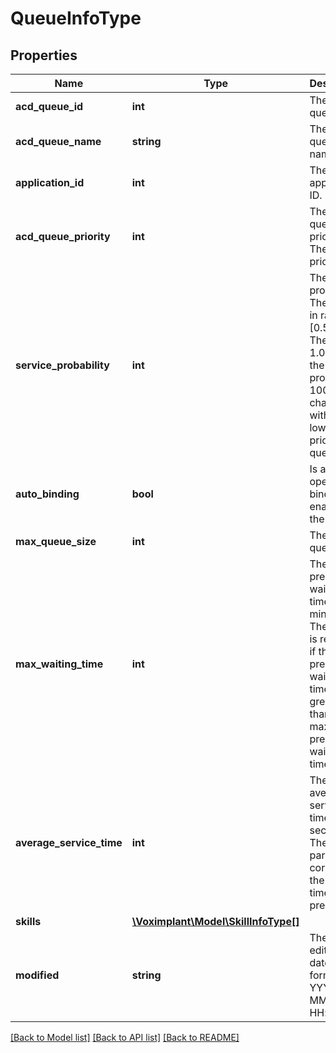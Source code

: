 # QueueInfoType

## Properties
Name | Type | Description | Notes
------------ | ------------- | ------------- | -------------
**acd_queue_id** | **int** | The ACD queue ID. | 
**acd_queue_name** | **string** | The ACD queue name. | 
**application_id** | **int** | The application ID. | 
**acd_queue_priority** | **int** | The ACD queue priority. The highest priority is 0. | 
**service_probability** | **int** | The service probability. The value in range [0.5 ... 1]. The value 1.0 means the service probability 100% in challenge with a lower priority queue. | 
**auto_binding** | **bool** | Is auto operators binding enable to the queue? | 
**max_queue_size** | **int** | The max queue size. | [optional] 
**max_waiting_time** | **int** | The max predicted waiting time in minutes. The client is rejected if the predicted waiting time is greater than the max predicted waiting time. | [optional] 
**average_service_time** | **int** | The average service time in seconds. The parameter corrects the waiting time prediction. | [optional] 
**skills** | [**\Voximplant\Model\SkillInfoType[]**](SkillInfoType.md) |  | [optional] 
**modified** | **string** | The queue editing UTC date in format: YYYY-MM-DD HH:mm:SS | 

[[Back to Model list]](../README.md#documentation-for-models) [[Back to API list]](../README.md#documentation-for-api-endpoints) [[Back to README]](../README.md)


